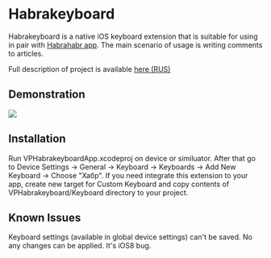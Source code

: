 # Habrakeyboard
Habrakeyboard is a native iOS keyboard extension that is suitable for using in pair with [Habrahabr app](https://itunes.apple.com/us/app/habrahabr/id778613673?mt=8). The main scenario of usage is writing comments to articles.

Full description of project is available [here (RUS)](http://habrahabr.ru/post/235917/)

## Demonstration
<img src="http://hsto.org/files/b60/a86/999/b60a86999e7a471e9b4b9819a40572d1.gif"/>

## Installation
Run VPHabrakeyboardApp.xcodeproj on device or similuator. After that go to Device Settings -> General -> Keyboard -> Keyboards -> Add New Keyboard -> Choose "Хабр".
If you need integrate this extension to your app, create new target for Custom Keyboard and copy contents of VPHabrakeyboard/Keyboard directory to your project.

## Known Issues
Keyboard settings (available in global device settings) can't be saved. No any changes can be applied. It's iOS8 bug.
